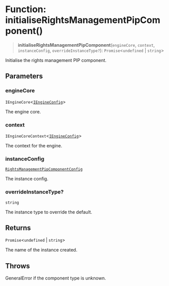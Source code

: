 # Function: initialiseRightsManagementPipComponent()

> **initialiseRightsManagementPipComponent**(`engineCore`, `context`, `instanceConfig`, `overrideInstanceType?`): `Promise`\<`undefined` \| `string`\>

Initialise the rights management PIP component.

## Parameters

### engineCore

`IEngineCore`\<[`IEngineConfig`](../interfaces/IEngineConfig.md)\>

The engine core.

### context

`IEngineCoreContext`\<[`IEngineConfig`](../interfaces/IEngineConfig.md)\>

The context for the engine.

### instanceConfig

[`RightsManagementPipComponentConfig`](../type-aliases/RightsManagementPipComponentConfig.md)

The instance config.

### overrideInstanceType?

`string`

The instance type to override the default.

## Returns

`Promise`\<`undefined` \| `string`\>

The name of the instance created.

## Throws

GeneralError if the component type is unknown.
